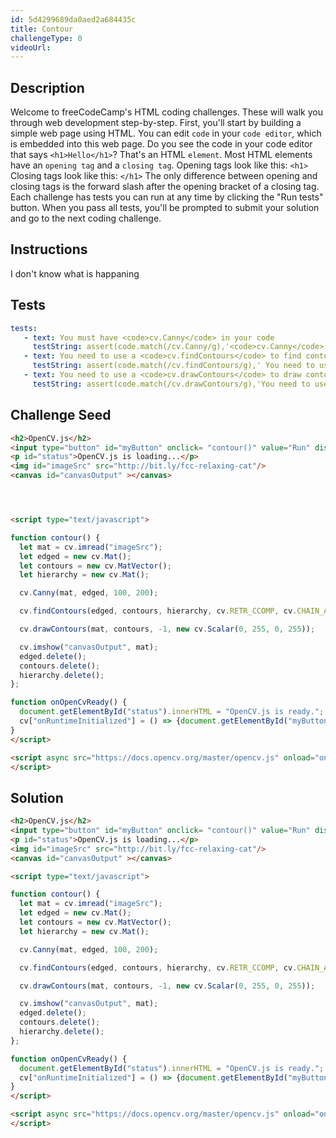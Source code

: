 ```yaml
---
id: 5d4299689da0aed2a684435c
title: Contour
challengeType: 0
videoUrl:
---
```


## Description
<section id='description'>
Welcome to freeCodeCamp's HTML coding challenges. These will walk you through web development step-by-step.
First, you'll start by building a simple web page using HTML. You can edit <code>code</code> in your <code>code editor</code>, which is embedded into this web page.
Do you see the code in your code editor that says <code>&#60;h1&#62;Hello&#60;/h1&#62;</code>? That's an HTML <code>element</code>.
Most HTML elements have an <code>opening tag</code> and a <code>closing tag</code>.
Opening tags look like this:
<code>&#60;h1&#62;</code>
Closing tags look like this:
<code>&#60;/h1&#62;</code>
The only difference between opening and closing tags is the forward slash after the opening bracket of a closing tag.
Each challenge has tests you can run at any time by clicking the "Run tests" button. When you pass all tests, you'll be prompted to submit your solution and go to the next coding challenge.
</section>

## Instructions
<section id='instructions'>
I don't know what is happaning
</section>

## Tests
<section id='tests'>

```yml
tests:
   - text: You must have <code>cv.Canny</code> in your code
     testString: assert(code.match(/cv.Canny/g),'<code>cv.Canny</code> is not in initializes');
   - text: You need to use a <code>cv.findContours</code> to find contour on image
     testString: assert(code.match(/cv.findContours/g),' You need to use a <code>cv.findContours</code> to find contour on image');
   - text: You need to use a <code>cv.drawContours</code> to draw contour
     testString: assert(code.match(/cv.drawContours/g),'You need to use a <code>cv.drawContours</code> to draw contour');
```

</section>

## Challenge Seed

<section id='challengeSeed'>

<div id='html-seed'>

```html
<h2>OpenCV.js</h2>        
<input type="button" id="myButton" onclick= "contour()" value="Run" disabled=true/>
<p id="status">OpenCV.js is loading...</p>
<img id="imageSrc" src="http://bit.ly/fcc-relaxing-cat"/>    
<canvas id="canvasOutput" ></canvas>




<script type="text/javascript">

function contour() {
  let mat = cv.imread("imageSrc");
  let edged = new cv.Mat();
  let contours = new cv.MatVector();
  let hierarchy = new cv.Mat();

  cv.Canny(mat, edged, 100, 200);

  cv.findContours(edged, contours, hierarchy, cv.RETR_CCOMP, cv.CHAIN_APPROX_SIMPLE);

  cv.drawContours(mat, contours, -1, new cv.Scalar(0, 255, 0, 255));

  cv.imshow("canvasOutput", mat);
  edged.delete();
  contours.delete();
  hierarchy.delete();
};

function onOpenCvReady() {
  document.getElementById("status").innerHTML = "OpenCV.js is ready.";
  cv["onRuntimeInitialized"] = () => {document.getElementById("myButton").disabled = false;}
}
</script>

<script async src="https://docs.opencv.org/master/opencv.js" onload="onOpenCvReady();" type="text/javascript">
</script>
```

</div>



</section>

## Solution
<section id='solution'>

```html
<h2>OpenCV.js</h2>        
<input type="button" id="myButton" onclick= "contour()" value="Run" disabled=true/>
<p id="status">OpenCV.js is loading...</p>
<img id="imageSrc" src="http://bit.ly/fcc-relaxing-cat"/>    
<canvas id="canvasOutput" ></canvas>

<script type="text/javascript">

function contour() {
  let mat = cv.imread("imageSrc");
  let edged = new cv.Mat();
  let contours = new cv.MatVector();
  let hierarchy = new cv.Mat();

  cv.Canny(mat, edged, 100, 200);

  cv.findContours(edged, contours, hierarchy, cv.RETR_CCOMP, cv.CHAIN_APPROX_SIMPLE);

  cv.drawContours(mat, contours, -1, new cv.Scalar(0, 255, 0, 255));

  cv.imshow("canvasOutput", mat);
  edged.delete();
  contours.delete();
  hierarchy.delete();
};

function onOpenCvReady() {
  document.getElementById("status").innerHTML = "OpenCV.js is ready.";
  cv["onRuntimeInitialized"] = () => {document.getElementById("myButton").disabled = false;}
}
</script>

<script async src="https://docs.opencv.org/master/opencv.js" onload="onOpenCvReady();" type="text/javascript">
</script>
```

</section>
